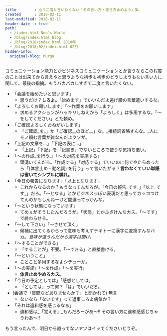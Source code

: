 ```yaml
---
title        : もう二度と言いたくない「その言い方・書き方止めよう」集
created      : 2018-02-11
last-modified: 2018-02-11
header-date  : true
path:
  - /index.html Neo's World
  - /blog/index.html Blog
  - /blog/2018/index.html 2018年
  - /blog/2018/02/index.html 02月
hidden-info:
  original-blog: Murga
---
```


コミュニケーション能力とかビジネスコミュニケーションとか言うならこの程度のことは出来てから言えやと思うような初歩も初歩のどうしようもない言い方に関して、最後の指摘。もうバカバカしすぎて二度と言いたくない。

- 「会議を始めたいと思います」
  - 思うだけ？__しろよ。__「始めます」でいいんだよ逃げ腰の言葉遣いするな。
- 「よろしくお願いします」「〜作業をお願いします」
  - 求めるアクションがハッキリしねえから「よろしく」は多用するな。「〜をしてください」とた頼め。
- 「ご確認よろしくおねがいします」
  - 「ご確認_を_」か「ご確認__のほど__」な。_接続詞省略すんな。_人にモノ頼む言葉が雑なんだよクソが。
- 「上記の文章を…」「下記の表に…」
  - 「上記」「下記」を「記書き」でないところで使うな気持ち悪い。
- 「〜の作成_を行う_」「～の対応を実施する」
  - 頭湧いてんだろ。「作成する」「対応する」でいいのに何でやたらめったら「(体言止め・動名詞) を行う」って言いたがる？__言わなくていい単語は省いてシンプルに喋れ。__
- 「今日の報告になります」「以上となります」
  - これからなるのか？もうなってんだろが。「今日の報告_です_」「以上_です_」だろ。「〜となる」とかビジネスっぽい表現だと思ってカッコつけてんのかもしんねーけど間違ってっかんな。
- 「〜という状態になっています」
  - てめぇがそうしたんだろうが。「状態」とかふざけんなカス。「〜です」で終わらせろ。
- 「〜して下さい」「〜させて頂く」
  - 候補に出てくるからって意味も考えずテキトーに漢字に変換すんなバカ。_意味が違うんだから漢字は開け。_
- 「〜することができる」
  - 「することが」不要。「〜できる」と直接書ける。
- 「〜ということ」
  - ことこと多用するなよシチューか。
- 「〜の実施」「〜を作成」「〜を実行」
  - __体言止めやめろカス。__
- 「今日の予定としては」「感想としては」
  - 「としては」って何？「は」でいいだろ。
- (会議で「質問などありませんか？」と聞かれて) 無言
  - ないなら「ないです」って返事しろよ病気か？
- 「それは違和感を感じるなぁ」
  - 違和感は_「覚える」_もんだろーがあ〜!! その言い方に違和感感じちゃうわあ〜!!

もう言ったんで、明日から直ってないヤツはイッてくださいどうぞ。
